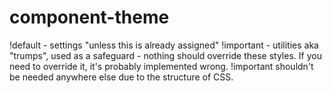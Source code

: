 # component-theme


!default - settings "unless this is already assigned"
!important - utilities aka "trumps", used as a safeguard - nothing should override these styles. If you need to override it, it's probably implemented wrong. !important shouldn't be needed anywhere else due to the structure of CSS.